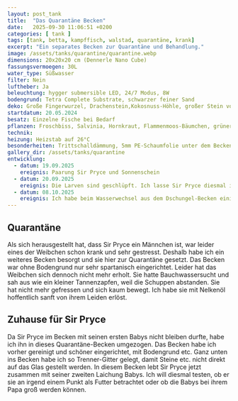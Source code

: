 ```yaml
---
layout: post_tank
title:  "Das Quarantäne Becken"
date:   2025-09-30 11:06:51 +0200
categories: [ tank ]
tags: [tank, betta, kampffisch, walstad, quarantäne, krank]
excerpt: "Ein separates Becken zur Quarantäne und Behandlung."
image: /assets/tanks/quarantine/quarantine.webp
dimensions: 20x20x20 cm (Dennerle Nano Cube)
fassungsvermoegen: 30L
water_type: Süßwasser
filter: Nein
luftheber: Ja
beleuchtung: hygger submersible LED, 24/7 Modus, 8W
bodengrund: Tetra Complete Substrate, schwarzer feiner Sand
deko: Große Fingerwurzel, Drachenstein,Kokosnuss-Höhle, großer Stein von einer Wanderung ;-)
startdatum: 20.05.2024
besatz: Einzelne Fische bei Bedarf
pflanzen: Froschbiss, Salvinia, Hornkraut, Flammenmoos-Bäumchen, grüner Wucher, Lichtwachser
technik: 
heizung: Heizstab auf 26°C
besonderheiten: Trittschalldämmung, 5mm PE-Schaumfolie unter dem Becken, Trenner-Gitter unter Bodengrund
gallery_dir: /assets/tanks/quarantine
entwicklung:
  - datum: 19.09.2025
    ereignis: Paarung Sir Pryce und Sonnenschein
  - datum: 20.09.2025
    ereignis: Die Larven sind geschlüpft. Ich lasse Sir Pryce diesmal im Becken. Entweder die Babys überleben oder nicht.
  - datum: 08.10.2025
    ereignis: Ich habe beim Wasserwechsel aus dem Dschungel-Becken einige Garnelen abgesaugt. Die habe ich aus dem Dreckwasser rausgefischt und hier eingesetzt. Mal sehen, ob Sir Pryce sie am Leben lässt, er ist schon sehr beschützend seinen Jungen gegenüber. Aber das Becken könnte dringend ein paar Algenvernichter gebrauchen...
---
```

## Quarantäne
Als sich herausgestellt hat, dass Sir Pryce ein Männchen ist, war leider eines der Weibchen schon krank und sehr gestresst.
Deshalb habe ich ein weiteres Becken besorgt und sie hier zur Quarantäne gesetzt. Das Becken war ohne Bodengrund nur sehr spartanisch eingerichtet. Leider hat das Weibchen sich dennoch nicht mehr erholt. Sie hatte Bauchwassersucht und sah aus wie ein kleiner Tannenzapfen, weil die Schuppen abstanden. Sie hat nicht mehr gefressen und sich kaum bewegt. Ich habe sie mit Nelkenöl hoffentlich sanft von ihrem Leiden erlöst.

## Zuhause für Sir Pryce 
Da Sir Pryce im Becken mit seinen ersten Babys nicht bleiben durfte, habe ich ihn in dieses Quarantäne-Becken umgezogen. Das Becken habe ich vorher gereinigt und schöner eingerichtet, mit Bodengrund etc.
Ganz unten ins Becken habe ich so Trenner-Gitter gelegt, damit Steine etc. nicht direkt auf das Glas gestellt werden.
In diesem Becken lebt Sir Pryce jetzt zusammen mit seiner zweiten Laichung Babys. Ich will diesmal testen, ob er sie an irgend einem Punkt als Futter betrachtet oder ob die Babys bei ihrem Papa groß werden können.

